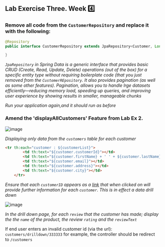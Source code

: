 ## Lab Exercise Three. Week :four:

### Remove all code from the `CustomerRepository` and replace it with the following:

```java
@Repository
public interface CustomerRepository extends JpaRepository<Customer, Long> {

}

```
_`JpaRepository` in Spring Data is a generic interface that provides basic CRUD (Create, Read, Update, Delete) operations (out of the box) for a specific entity type without requiring boilerplate code (that you just removed from the `CustomerREpository`. It also provides pagination (as well as some other features). Pagination, allows you to handle lrge datasets efficiently—reducing memory load, speeding up queries, and improving user experience by showing results in smaller, manageable chunks_  


_Run your application again,and it should run as before_

### Amend the 'displayAllCustomers' Feature from Lab Ex 2.

![image](https://github.com/user-attachments/assets/b7efe0e3-6c70-4a56-9226-3e71604db5ab)


_Displaying only data from the `customers` table for each customer_

```html
<tr th:each="customer : ${customerList}">
        <td th:text="${customer.customerId}"></td>
        <td th:text="${customer.firstName} + ' ' + ${customer.lastName}"></td>
        <td th:text="${customer.email}"></td>
        <td th:text="${customer.address}"></td>
        <td th:text="${customer.city}"></td>
    </tr>
```

_Ensure that each `customerID` appears as a [link](https://www.thymeleaf.org/doc/articles/standardurlsyntax.html) that when clicked on will provide further information for each `customer`. This is in effect a data drill down_


![image](https://github.com/user-attachments/assets/f85bff7f-9d2b-43b7-9eda-cfea82ae6091)

_In the drill down page, for each `review` that the customer has made; display the the `name` of the product, the review `rating` and the `reviewText`_

If end user enters an invalid customer id (via the url): `customers/drilldown/333333` for example, the controller should be redirect to `/customers`





